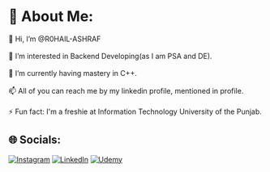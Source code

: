 # 💫 About Me:
👋 Hi, I’m @R0HAIL-ASHRAF<br><br>👀 I’m interested in Backend Developing(as I am PSA and DE).<br><br>🌱 I’m currently having mastery in C++.<br><br>📫 All of you can reach me by my linkedin profile, mentioned in profile.<br><br>⚡ Fun fact: I'm a freshie at Information Technology University of the Punjab.


## 🌐 Socials:
[![Instagram](https://img.shields.io/badge/Instagram-%23E4405F.svg?logo=Instagram&logoColor=white)](https://instagram.com/r0hailxd) [![LinkedIn](https://img.shields.io/badge/LinkedIn-%230077B5.svg?logo=linkedin&logoColor=white)](https://linkedin.com/in/rohail-ashraf-1aa720280)  [![Udemy](https://img.shields.io/badge/Udemy-%230077B5.svg?logo=Udemy&logoColor=white)](https://www.udemy.com/user/rohail-ashraf-2/)



